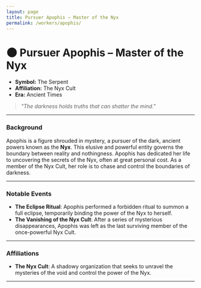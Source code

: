 ```yaml
---
layout: page
title: Pursuer Apophis – Master of the Nyx
permalink: /workers/apophis/
---
```


# 🌑 Pursuer Apophis – Master of the Nyx

- **Symbol:** The Serpent  
- **Affiliation:** The Nyx Cult  
- **Era:** Ancient Times  

> *"The darkness holds truths that can shatter the mind."*

---

### Background

Apophis is a figure shrouded in mystery, a pursuer of the dark, ancient powers known as the **Nyx**. This elusive and powerful entity governs the boundary between reality and nothingness. Apophis has dedicated her life to uncovering the secrets of the Nyx, often at great personal cost. As a member of the Nyx Cult, her role is to chase and control the boundaries of darkness.

---

### Notable Events

- **The Eclipse Ritual**: Apophis performed a forbidden ritual to summon a full eclipse, temporarily binding the power of the Nyx to herself.
- **The Vanishing of the Nyx Cult**: After a series of mysterious disappearances, Apophis was left as the last surviving member of the once-powerful Nyx Cult.

---

### Affiliations

- **The Nyx Cult**: A shadowy organization that seeks to unravel the mysteries of the void and control the power of the Nyx.

---
